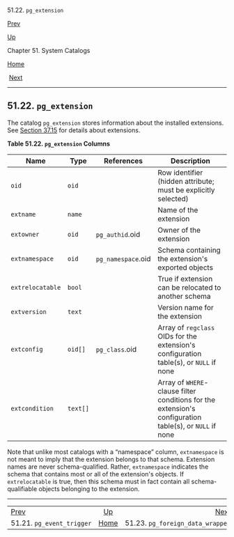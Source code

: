 <div class="navheader" data-xmlns="http://www.w3.org/TR/xhtml1/transitional">

51.22. `pg_extension`

</div>

[Prev](catalog-pg-event-trigger.html "51.21. pg_event_trigger") 

[Up](catalogs.html "Chapter 51. System Catalogs")

Chapter 51. System
Catalogs

[Home](index.html "PostgreSQL 10.3 Documentation")

 [Next](catalog-pg-foreign-data-wrapper.html "51.23. pg_foreign_data_wrapper")

-----

<div id="CATALOG-PG-EXTENSION" class="sect1">

<div class="titlepage">

<div>

<div>

## 51.22. `pg_extension`

</div>

</div>

</div>

<span id="id-1.10.4.24.2" class="indexterm"></span>

The catalog `pg_extension` stores information about the installed
extensions. See
[Section 37.15](extend-extensions.html "37.15. Packaging Related Objects into an Extension")
for details about extensions.

<div id="id-1.10.4.24.4" class="table">

**Table 51.22. `pg_extension`
Columns**

<div class="table-contents">

| Name             | Type     | References         | Description                                                                                             |
| ---------------- | -------- | ------------------ | ------------------------------------------------------------------------------------------------------- |
| `oid`            | `oid`    |                    | Row identifier (hidden attribute; must be explicitly selected)                                          |
| `extname`        | `name`   |                    | Name of the extension                                                                                   |
| `extowner`       | `oid`    | `pg_authid`.oid    | Owner of the extension                                                                                  |
| `extnamespace`   | `oid`    | `pg_namespace`.oid | Schema containing the extension's exported objects                                                      |
| `extrelocatable` | `bool`   |                    | True if extension can be relocated to another schema                                                    |
| `extversion`     | `text`   |                    | Version name for the extension                                                                          |
| `extconfig`      | `oid[]`  | `pg_class`.oid     | Array of `regclass` OIDs for the extension's configuration table(s), or `NULL` if none                  |
| `extcondition`   | `text[]` |                    | Array of `WHERE`-clause filter conditions for the extension's configuration table(s), or `NULL` if none |

</div>

</div>

  

Note that unlike most catalogs with a
<span class="quote">“<span class="quote">namespace</span>”</span>
column, `extnamespace` is not meant to imply that the extension belongs
to that schema. Extension names are never schema-qualified. Rather,
`extnamespace` indicates the schema that contains most or all of the
extension's objects. If `extrelocatable` is true, then this schema must
in fact contain all schema-qualifiable objects belonging to the
extension.

</div>

<div class="navfooter">

-----

|                                       |                     |                                              |
| :------------------------------------ | :-----------------: | -------------------------------------------: |
| [Prev](catalog-pg-event-trigger.html) | [Up](catalogs.html) | [Next](catalog-pg-foreign-data-wrapper.html) |
| 51.21. `pg_event_trigger`             | [Home](index.html)  |             51.23. `pg_foreign_data_wrapper` |

</div>
